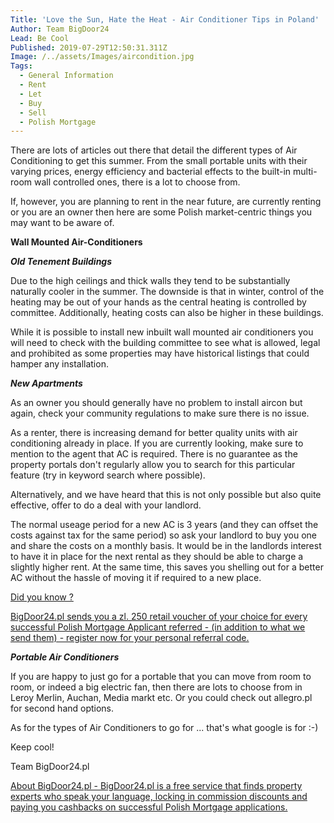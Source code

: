 ```yaml
---
Title: 'Love the Sun, Hate the Heat - Air Conditioner Tips in Poland'
Author: Team BigDoor24
Lead: Be Cool
Published: 2019-07-29T12:50:31.311Z
Image: /../assets/Images/aircondition.jpg
Tags:
  - General Information
  - Rent
  - Let
  - Buy
  - Sell
  - Polish Mortgage
---
```

There are lots of articles out there that detail the different types of Air Conditioning to get this summer. From the small portable units with their varying prices, energy efficiency and bacterial effects to the built-in multi-room wall controlled ones, there is a lot to choose from.

If, however, you are planning to rent in the near future, are currently renting or you are an owner then here are some Polish market-centric things you may want to be aware of.

**Wall Mounted Air-Conditioners**

**_Old Tenement Buildings_**

Due to the high ceilings and thick walls they tend to be substantially naturally cooler in the summer. The downside is that in winter, control of the heating may be out of your hands as the central heating is controlled by committee. Additionally, heating costs can also be higher in these buildings.

While it is possible to install new inbuilt wall mounted air conditioners you will need to check with the building committee to see what is allowed, legal and prohibited as some properties may have historical listings that could hamper any installation.

_**New Apartments**_

As an owner you should generally have no problem to install aircon but again, check your community regulations to make sure there is no issue.

As a renter, there is increasing demand for better quality units with air conditioning already in place. If you are currently looking, make sure to mention to the agent that AC is required. There is no guarantee as the property portals don't regularly allow you to search for this particular feature (try in keyword search where possible).

Alternatively, and we have heard that this is not only possible but also quite effective, offer to do a deal with your landlord.

The normal useage period for a new AC is 3 years (and they can offset the costs against tax for the same period) so ask your landlord to buy you one and share the costs on a monthly basis. It would be in the landlords interest to have it in place for the next rental as they should be able to charge a slightly higher rent. At the same time, this saves you shelling out for a better AC without the hassle of moving it if required to a new place.

[
Did you know ?
](https://bigdoor24.pl/)

[
](https://bigdoor24.pl/)

[BigDoor24.pl sends you a zl. 250 retail voucher of your choice for every successful Polish Mortgage Applicant referred - (in addition to what we send them) - register now for your personal referral code.](https://bigdoor24.pl/)

**_Portable Air Conditioners_**

If you are happy to just go for a portable that you can move from room to room, or indeed a big electric fan, then there are lots to choose from in Leroy Merlin, Auchan, Media markt etc. Or you could check out allegro.pl for second hand options.

As for the types of Air Conditioners to go for ... that's what google is for :-)

Keep cool!

Team BigDoor24.pl

[About BigDoor24.pl - BigDoor24.pl is a free service that finds property experts who speak your language, locking in commission discounts and paying you cashbacks on successful Polish Mortgage applications.](https://bigdoor24.pl/)
